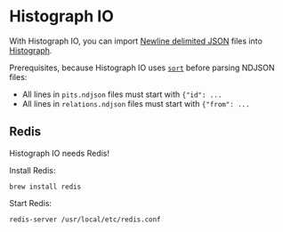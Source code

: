 # Histograph IO

With Histograph IO, you can import [Newline delimited JSON](http://ndjson.org/) files into [Histograph](https://github.com/erfgoed-en-locatie/histograph).

Prerequisites, because Histograph IO uses [`sort`](http://en.wikipedia.org/wiki/Sort_%28Unix%29) before parsing NDJSON files:

- All lines in `pits.ndjson` files must start with `{"id": ...`
- All lines in `relations.ndjson` files must start with `{"from": ...`

## Redis

Histograph IO needs Redis!

Install Redis:

    brew install redis

Start Redis:

    redis-server /usr/local/etc/redis.conf
